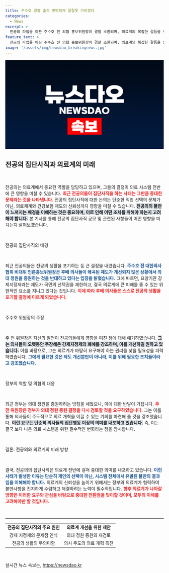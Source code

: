 ```yaml
---
title: 주수호 경찰 출석 떳떳하게 잘잘못 가리겠다
categories:
  - News
excerpt: >
  전공의 파업을 이끈 주수호 전 의협 홍보위원장이 경찰 소환되며, 의료계의 복잡한 갈등을 드러냈다. 그는 의대 정원 증원의 위헌성을 주장하며, 정부에 장관 경질과 증원 백지화를 요구했다.
feature_text: >
  전공의 파업을 이끈 주수호 전 의협 홍보위원장이 경찰 소환되며, 의료계의 복잡한 갈등을 드러냈다. 그는 의대 정원 증원의 위헌성을 주장하며, 정부에 장관 경질과 증원 백지화를 요구했다.
image: '/assets/img/newsdao_breakingnews.jpg'
---
```


<p><img src="/assets/img/newsdao_breakingnews.jpg" alt="implanttips 속보" /></p>

<h2 data-ke-size="size26">전공의 집단사직과 의료계의 미래</h2>

<p data-ke-size="size16">&nbsp;</p>

<p>전공의는 의료계에서 중요한 역할을 담당하고 있으며, 그들의 결정이 의료 시스템 전반에 큰 영향을 미칠 수 있습니다. <b><span style="color: #ee2323;">최근 전공의들이 집단사직을 하는 사태는 그만큼 중대한 문제라는 것을 나타냅니다.</span></b> 전공의 집단사직에 대한 논의는 단순한 직업 선택의 문제가 아닌, 의료체계와 건강보험 제도의 신뢰성까지 영향을 미칠 수 있습니다. <b><span style="background-color: #21538527;">전공의의 불만이 느껴지는 배경을 이해하는 것은 중요하며, 이로 인해 어떤 조치를 취해야 하는지 고려해야 합니다.</span></b> 본 기사를 통해 전공의 집단사직 공모 및 관련된 사항들이 어떤 영향을 미치는지 살펴보겠습니다.</p>

<p data-ke-size="size16">&nbsp;</p>

<p>전공의 집단사직의 배경</p>

<p data-ke-size="size16">&nbsp;</p>

<p>최근 전공의들은 전공의 생활을 포기하는 등 큰 결정을 내렸습니다. <b><span style="color: #1a5490;">주수호 전 대한의사협회 비대위 언론홍보위원장은 후배 의사들이 왜곡된 제도가 개선되지 않은 상황에서 의대 정원을 증원하는 것을 반대하고 있다는 입장을 밝혔습니다.</span></b> 그에 따르면, 요양기관 강제지정제라는 제도가 국민의 선택권을 제한하고, 결국 의료계에 큰 피해를 줄 수 있는 위헌적인 요소를 지니고 있다는 것입니다. <b><span style="color: #ee2323;">이에 따라 후배 의사들은 스스로 전공의 생활을 포기할 결정에 이르게 되었습니다.</span></b></p>

<p data-ke-size="size16">&nbsp;</p>

<p>주수호 위원장의 주장</p>

<p data-ke-size="size16">&nbsp;</p>

<p>주 전 위원장은 자신의 발언이 전공의들에게 영향을 미친 점에 대해 얘기하였습니다. <b><span style="background-color: #21538527;">그는 의사들이 오랫동안 주장해온 강제지정제의 폐혜를 강조하며, 이를 개선하길 원하고 있습니다.</span></b> 이를 바탕으로, 그는 의료계가 마땅히 요구해야 하는 권리를 찾을 필요성을 피력하였습니다. <b><span style="color: #1a5490;">그에게 필요한 것은 제도 개선뿐만이 아니라, 이를 위해 필요한 조치들이라고 강조했습니다.</span></b></p>

<p data-ke-size="size16">&nbsp;</p>

<p>정부의 역할 및 의협의 대응</p>

<p data-ke-size="size16">&nbsp;</p>

<p>최근 정부는 의대 정원을 증원하려는 방침을 세웠으나, 이에 대한 반발이 거셉니다. <b><span style="color: #ee2323;">주 전 위원장은 정부가 의대 정원 증원 결정을 다시 검토할 것을 요구하였습니다.</span></b> 그는 이를 통해 의사들이 주도적으로 의료 개혁을 이끌 수 있는 기회를 마련해 줄 것을 강조했습니다. <b><span style="background-color: #21538527;">이런 요구는 단순히 의사들의 집단행동 이상의 의미를 내포하고 있습니다.</span></b> 즉, 이는 결국 보다 나은 의료 시스템을 위한 필수적인 변화라는 점을 암시합니다.</p>

<p data-ke-size="size16">&nbsp;</p>

<p>결론: 전공의와 의료계의 미래 방향</p>

<p data-ke-size="size16">&nbsp;</p>

<p>결국, 전공의의 집단사직은 의료계 전반에 걸쳐 중대한 의미를 내포하고 있습니다. <b><span style="color: #1a5490;">이런 사태가 발생한 이유는 단순히 개인의 선택이 아닌, 시스템 전체에서 유발된 불만의 결과임을 이해해야 합니다.</span></b> 의료계의 신뢰성을 높이기 위해서는 정부와 의료계가 협력하여 불만사항을 진지하게 수렴하고 해결하려는 노력이 필수적입니다. <b><span style="color: #ee2323;">향후 의료계가 나아갈 방향은 이러한 요구와 관심을 바탕으로 중대한 전환점을 맞이할 것이며, 모두의 이해를 고려해야만 할 것입니다.</span></b></p>

<p data-ke-size="size16">&nbsp;</p>

<hr />

<table style="width: 100%;">
  <tr>
    <td style="text-align: center; height: 17px;"><b>전공의 집단사직의 주요 원인</b></td>
    <td style="text-align: center; height: 17px;"><b>의료계 개선을 위한 제안</b></td>
  </tr>
  <tr>
    <td style="text-align: center; height: 17px;">강제 지정제의 문제점 인식</td>
    <td style="text-align: center; height: 17px;">의대 정원 증원의 재검토</td>
  </tr>
  <tr>
    <td style="text-align: center; height: 17px;">전공의 생활의 무의미함</td>
    <td style="text-align: center; height: 17px;">의사 주도의 의료 개혁 촉진</td>
  </tr>
</table>

<p data-ke-size="size16">&nbsp;</p>
실시간 뉴스 속보는, <a href="https://newsdao.kr" rel="dofollow">https://newsdao.kr</a>


